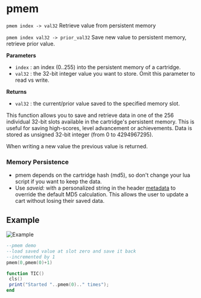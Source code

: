# pmem

`pmem index -> val32` Retrieve value from persistent memory

`pmem index val32 -> prior_val32` Save new value to persistent memory, retrieve prior value.

**Parameters**

* `index` : an index (0..255) into the persistent memory of a cartridge.
* `val32` : the 32-bit integer value you want to store. Omit this parameter to read vs write.

**Returns**

* `val32` : the current/prior value saved to the specified memory slot.

This function allows you to save and retrieve data in one of the 256 individual 32-bit slots available in the cartridge's persistent memory. This is useful for saving high-scores, level advancement or achievements. Data is stored as unsigned 32-bit integer (from 0 to 4294967295).

When writing a new value the previous value is returned.

### Memory Persistence
* pmem depends on the cartridge hash (md5), so don't change your lua script if you want to keep the data.
* Use *saveid:* with a personalized string in the header [metadata](https://github.com/nesbox/TIC-80/wiki/the-code#cartridge-metadata) to override the default MD5 calculation. This allows the user to update a cart without losing their saved data.

## Example

![Example](https://imgur.com/UVV00WN.png)

``` lua
--pmem demo
--load saved value at slot zero and save it back
--incremented by 1
pmem(0,pmem(0)+1)

function TIC()
 cls()
 print("Started "..pmem(0).." times");
end

```
